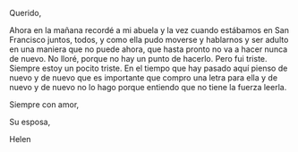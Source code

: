 Querido,

Ahora en la mañana recordé a mi abuela y la vez cuando estábamos en San Francisco juntos, todos, y como ella pudo moverse y hablarnos y ser adulto en una maniera que no puede ahora, que hasta pronto no va a hacer nunca de nuevo. No lloré, porque no hay un punto de hacerlo. Pero fui triste. Siempre estoy un pocito triste. En el tiempo que hay pasado aquí pienso de nuevo y de nuevo que es importante que compro una letra para ella y de nuevo y de nuevo no lo hago porque entiendo que no tiene la fuerza leerla.

Siempre con amor,

Su esposa,

Helen